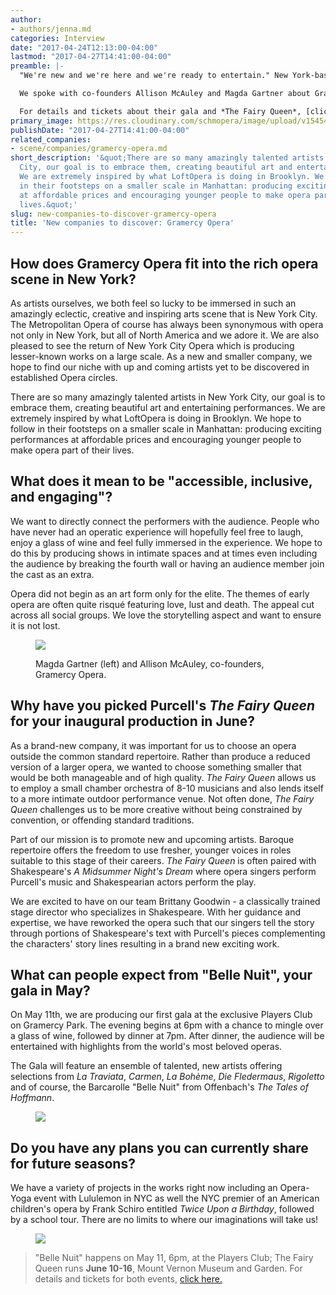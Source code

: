 ```yaml
---
author:
- authors/jenna.md
categories: Interview
date: "2017-04-24T12:13:00-04:00"
lastmod: "2017-04-27T14:41:00-04:00"
preamble: |-
  "We're new and we're here and we're ready to entertain." New York-based [Gramercy Opera](/scene/companies/gramercy-opera/) is kicking off its inaugural season in style, starting with their upcoming gala, "Belle Nuit" on **May 11**. The next month, they present Purcell's *The Fairy Queen*, re-imagined by Shakespeare specialist and stage director Brittany Goodwin, **June 10-16** at the Upper East Side's Mount Vernon Museum and Garden.

  We spoke with co-founders Allison McAuley and Magda Gartner about Gramercy Opera's layered mission, and what's on the line-up for "Belle Nuit".

  For details and tickets about their gala and *The Fairy Queen*, [click here.](http://www.gramercyopera.com/upcoming.html)
primary_image: https://res.cloudinary.com/schmopera/image/upload/v1545409169/media/webhook-uploads/1493076982299/2017-04-24---Square---Poster_FairyQueen.jpg.jpg
publishDate: "2017-04-27T14:41:00-04:00"
related_companies:
- scene/companies/gramercy-opera.md
short_description: '&quot;There are so many amazingly talented artists in New York
  City, our goal is to embrace them, creating beautiful art and entertaining performances.
  We are extremely inspired by what LoftOpera is doing in Brooklyn. We hope to follow
  in their footsteps on a smaller scale in Manhattan: producing exciting performances
  at affordable prices and encouraging younger people to make opera part of their
  lives.&quot;'
slug: new-companies-to-discover-gramercy-opera
title: 'New companies to discover: Gramercy Opera'
---
```


## How does Gramercy Opera fit into the rich opera scene in New York?

As artists ourselves, we both feel so lucky to be immersed in such an amazingly eclectic, creative and inspiring arts scene that is New York City. The Metropolitan Opera of course has always been synonymous with opera not only in New York, but all of North America and we adore it. We are also pleased to see the return of New York City Opera which is producing lesser-known works on a large scale. As a new and smaller company, we hope to find our niche with up and coming artists yet to be discovered in established Opera circles.

There are so many amazingly talented artists in New York City, our goal is to embrace them, creating beautiful art and entertaining performances. We are extremely inspired by what LoftOpera is doing in Brooklyn. We hope to follow in their footsteps on a smaller scale in Manhattan: producing exciting performances at affordable prices and encouraging younger people to make opera part of their lives.

## What does it mean to be "accessible, inclusive, and engaging"?

We want to directly connect the performers with the audience. People who have never had an operatic experience will hopefully feel free to laugh, enjoy a glass of wine and feel fully immersed in the experience. We hope to do this by producing shows in intimate spaces and at times even including the audience by breaking the fourth wall or having an audience member join the cast as an extra.

Opera did not begin as an art form only for the elite. The themes of early opera are often quite risqué featuring love, lust and death. The appeal cut across all social groups. We love the storytelling aspect and want to ensure it is not lost.

<figure data-type="image">

![](https://res.cloudinary.com/schmopera/image/upload/v1545409169/media/webhook-uploads/1493077035941/2017-04-24---Gramercy-Opera.jpg.jpg)
<figcaption>Magda Gartner (left) and Allison McAuley, co-founders, Gramercy Opera.</figcaption>
</figure>

## Why have you picked Purcell's *The Fairy Queen* for your inaugural production in June?

As a brand-new company, it was important for us to choose an opera outside the common standard repertoire. Rather than produce a reduced version of a larger opera, we wanted to choose something smaller that would be both manageable and of high quality. *The Fairy Queen* allows us to employ a small chamber orchestra of 8-10 musicians and also lends itself to a more intimate outdoor performance venue. Not often done, *The Fairy Queen* challenges us to be more creative without being constrained by convention, or offending standard traditions.

Part of our mission is to promote new and upcoming artists. Baroque repertoire offers the freedom to use fresher, younger voices in roles suitable to this stage of their careers. *The Fairy Queen* is often paired with Shakespeare's *A Midsummer Night's Dream* where opera singers perform Purcell's music and Shakespearian actors perform the play. 

We are excited to have on our team Brittany Goodwin - a classically trained stage director who specializes in Shakespeare. With her guidance and expertise, we have reworked the opera such that our singers tell the story through portions of Shakespeare's text with Purcell's pieces complementing the characters' story lines resulting in a brand new exciting work.

## What can people expect from "Belle Nuit", your gala in May?

On May 11th, we are producing our first gala at the exclusive Players Club on Gramercy Park. The evening begins at 6pm with a chance to mingle over a glass of wine, followed by dinner at 7pm. After dinner, the audience will be entertained with highlights from the world's most beloved operas.

The Gala will feature an ensemble of talented, new artists offering selections from *La Traviata*, *Carmen*, *La Bohème*, *Die Fledermaus*, *Rigoletto* and of course, the Barcarolle "Belle Nuit" from Offenbach's *The Tales of Hoffmann*.

<figure data-type="image">

![](https://res.cloudinary.com/schmopera/image/upload/v1545409169/media/webhook-uploads/1493077050912/2017-04-24---Poster_NoCrops.jpg.jpg)
<figcaption></figcaption>
</figure>

## Do you have any plans you can currently share for future seasons?

We have a variety of projects in the works right now including an Opera-Yoga event with Lululemon in NYC as well the NYC premier of an American children's opera by Frank Schiro entitled *Twice Upon a Birthday*, followed by a school tour. There are no limits to where our imaginations will take us!

<figure data-type="image">

![](https://res.cloudinary.com/schmopera/image/upload/v1545409169/media/webhook-uploads/1493077062680/2017-04-24---Poster_FairyQueen.jpg.jpg)
<figcaption></figcaption>
</figure>

>"Belle Nuit" happens on May 11, 6pm, at the Players Club; The Fairy Queen runs **June 10-16**, Mount Vernon Museum and Garden. For details and tickets for both events, [click here.](http://www.gramercyopera.com/upcoming.html)
